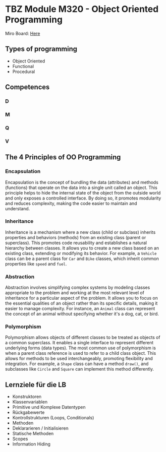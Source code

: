 # TBZ Module M320 - Object Oriented Programming

Miro Board: [Here](https://miro.com/app/board/uXjVLE30rto=/)

## Types of programming

- Object Oriented
- Functional
- Procedural

## Competences

### D

### M

### Q

### V

## The 4 Principles of OO Programming

### Encapsulation

Encapsulation is the concept of bundling the data (attributes) and methods (functions) that operate on the data into a single unit called an object. This principle helps to hide the internal state of the object from the outside world and only exposes a controlled interface. By doing so, it promotes modularity and reduces complexity, making the code easier to maintain and understand.

### Inheritance

Inheritance is a mechanism where a new class (child or subclass) inherits properties and behaviors (methods) from an existing class (parent or superclass). This promotes code reusability and establishes a natural hierarchy between classes. It allows you to create a new class based on an existing class, extending or modifying its behavior. For example, a `Vehicle` class can be a parent class for `Car` and `Bike` classes, which inherit common properties like `speed` and `fuel`.

### Abstraction

Abstraction involves simplifying complex systems by modeling classes appropriate to the problem and working at the most relevant level of inheritance for a particular aspect of the problem. It allows you to focus on the essential qualities of an object rather than its specific details, making it easier to manage complexity. For instance, an `Animal` class can represent the concept of an animal without specifying whether it's a dog, cat, or bird.

### Polymorphism

Polymorphism allows objects of different classes to be treated as objects of a common superclass. It enables a single interface to represent different underlying forms (data types). The most common use of polymorphism is when a parent class reference is used to refer to a child class object. This allows for methods to be used interchangeably, promoting flexibility and integration. For example, a `Shape` class can have a method `draw()`, and subclasses like `Circle` and `Square` can implement this method differently.

## Lernziele für die LB

- Konstruktoren
- Klassenvariablen
- Primitive und Komplexe Datentypen
- Rückgabewerte
- Kontrollstrukturen (Loops, Conditionals)
- Methoden
- Deklararieren / Initialisieren
- Statische Methoden
- Scopes
- Information Hiding
